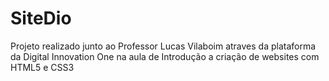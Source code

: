 # SiteDio

Projeto realizado junto ao Professor Lucas Vilaboim atraves da plataforma da Digital Innovation One na aula de Introdução a criação de websites com HTML5 e CSS3
